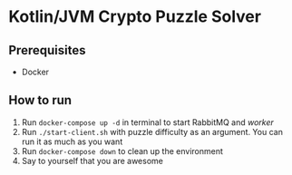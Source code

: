 # Kotlin/JVM Crypto Puzzle Solver

## Prerequisites

- Docker

## How to run

1. Run `docker-compose up -d` in terminal to start RabbitMQ and *worker*
2. Run `./start-client.sh` with puzzle difficulty as an argument. You can run it as much as you want
3. Run `docker-compose down` to clean up the environment
4. Say to yourself that you are awesome
